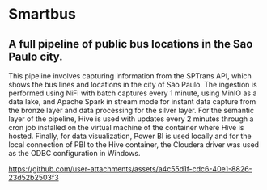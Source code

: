 # Smartbus
## A full pipeline of public bus locations in the Sao Paulo city.

This pipeline involves capturing information from the SPTrans API, which shows the bus lines and locations in the city of São Paulo. The ingestion is performed using NiFi with batch captures every 1 minute, using MinIO as a data lake, and Apache Spark in stream mode for instant data capture from the bronze layer and data processing for the silver layer. For the semantic layer of the pipeline, Hive is used with updates every 2 minutes through a cron job installed on the virtual machine of the container where Hive is hosted. Finally, for data visualization, Power BI is used locally and for the local connection of PBI to the Hive container, the Cloudera driver was used as the ODBC configuration in Windows.

https://github.com/user-attachments/assets/a4c55d1f-cdc6-40e1-8826-23d52b2503f3

